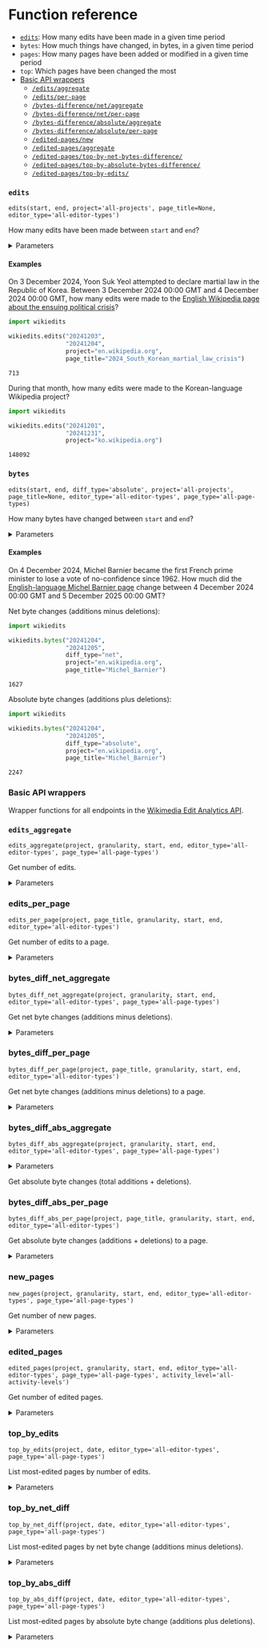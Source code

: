 # Function reference
- [`edits`](#edits): How many edits have been made in a given time period
- `bytes`: How much things have changed, in bytes, in a given time period
- `pages`: How many pages have been added or modified in a given time period
- `top`: Which pages have been changed the most
- [Basic API wrappers](#basic-api-wrappers)
   - [`/edits/aggregate`](#edits_aggregate)
   - [`/edits/per-page`](#edits_per_page)
   - [`/bytes-difference/net/aggregate`](#bytes_diff_net_aggregate)
   - [`/bytes-difference/net/per-page`](#bytes_diff_per_page)
   - [`/bytes-difference/absolute/aggregate`](#bytes_diff_abs_aggregate)
   - [`/bytes-difference/absolute/per-page`](#bytes_diff_abs_per_page)
   - [`/edited-pages/new`](#new_pages)
   - [`/edited-pages/aggregate`](#edited_pages)
   - [`/edited-pages/top-by-net-bytes-difference/`](#top_by_net_diff)
   - [`/edited-pages/top-by-absolute-bytes-difference/`](#top_by_abs_diff)
   - [`/edited-pages/top-by-edits/`](#top_by_edits)

### `edits`

`edits(start, end, project='all-projects', page_title=None, editor_type='all-editor-types')`

How many edits have been made between `start` and `end`?

<details>
<summary>Parameters</summary>

- `start` (str, **required**): First day to include. YYYYMMDD, ISO format, or human-readable.
- `end` (str, **required**): Last day to include. YYYYMMDD, ISO format, or human-readable.
- `project` (str, _optional_, default: `all-projects`): The Wikimedia project to look at, e.g. `en.wikipedia.org`, `all-wikipedia-projects`, `all-projects`.
- `page_title` (str, _optional_, default: `None`): The title of a page. If not specified, looks at the whole project.
- `editor_type` (str, _optional_, default: `all-editor-types`): Type of editor.
   Allowed: `all-editor-types`, `anonymous`, `group-bot` (registered accounts belonging to the bot group), `name-bot` (registered accounts with bot-like names), `user`

</details>

#### Examples

On 3 December 2024, Yoon Suk Yeol attempted to declare martial law in the Republic of Korea. Between 3 December 2024 00:00 GMT and 4 December 2024 00:00 GMT, how many edits were made to the [English Wikipedia page about the ensuing political crisis](https://en.wikipedia.org/wiki/2024_South_Korean_martial_law_crisis)?

```python
import wikiedits

wikiedits.edits("20241203", 
                "20241204", 
                project="en.wikipedia.org",
                page_title="2024_South_Korean_martial_law_crisis")
```

```
713
```

During that month, how many edits were made to the Korean-language Wikipedia project?

```python
import wikiedits

wikiedits.edits("20241201", 
                "20241231", 
                project="ko.wikipedia.org")
```

```
148092
```

### `bytes`

`edits(start, end, diff_type='absolute', project='all-projects', page_title=None, editor_type='all-editor-types', page_type='all-page-types)`

How many bytes have changed between `start` and `end`?

<details>
<summary>Parameters</summary>

- `start` (str, **required**): First day to include. YYYYMMDD, ISO format, or human-readable.
- `end` (str, **required**): Last day to include. YYYYMMDD, ISO format, or human-readable.
- `diff_type` (str, _optional_, default: `absolute`): How to add up changes.
   Allowed: `absolute` (additions plus deletions), `net` (additions minus deletions)
- `project` (str, _optional_, default: `all-projects`): The Wikimedia project to look at, e.g. `en.wikipedia.org`, `all-wikipedia-projects`, `all-projects`.
- `page_title` (str, _optional_, default: `None`): The title of a page. If not specified, looks at the whole project.
- `editor_type` (str, _optional_, default: `all-editor-types`): Type of editor.
   Allowed: `all-editor-types`, `anonymous`, `group-bot` (registered accounts belonging to the bot group), `name-bot` (registered accounts with bot-like names), `user`
- `page_type` (str, _optional_, default: `all-page-types`): Type of page. If you specify `page_title`, this value is ignored.
   Allowed: `all-page-types`, `content` (articles), `non-content` (e.g. discussion pages)

</details>

#### Examples

On 4 December 2024, Michel Barnier became the first French prime minister to lose a vote of no-confidence since 1962. How much did the [English-language Michel Barnier page](https://en.wikipedia.org/wiki/Michel_Barnier) change between 4 December 2024 00:00 GMT and 5 December 2025 00:00 GMT?

Net byte changes (additions minus deletions):

```python
import wikiedits

wikiedits.bytes("20241204", 
                "20241205",
                diff_type="net",
                project="en.wikipedia.org",
                page_title="Michel_Barnier")
```

```
1627
```

Absolute byte changes (additions plus deletions):

```python
import wikiedits

wikiedits.bytes("20241204", 
                "20241205",
                diff_type="absolute",
                project="en.wikipedia.org",
                page_title="Michel_Barnier")
```

```
2247
```


### Basic API wrappers

Wrapper functions for all endpoints in the [Wikimedia Edit Analytics API](https://doc.wikimedia.org/generated-data-platform/aqs/analytics-api/reference/edits.html).

### `edits_aggregate`

`edits_aggregate(project, granularity, start, end, editor_type='all-editor-types', page_type='all-page-types')`

Get number of edits.

<details>
<summary>Parameters</summary>

- `project` (str): The Wikimedia project to look at, e.g. `en.wikipedia.org`, `all-wikipedia-projects`, `all-projects`
- `granularity` (str): Time interval between data points.
   Allowed: `daily`, `monthly`
- `start` (str): First day to include. YYYYMMDD, ISO format, or human-readable.
- `end` (str): Last day to include. YYYYMMDD, ISO format, or human-readable.
- `editor_type` (str): Type of editor.
   Allowed: `all-editor-types`, `anonymous`, `group-bot` (registered accounts belonging to the bot group), `name-bot` (registered accounts with bot-like names), `user`
- `page_type` (str): Type of page.
   Allowed: `all-page-types`, `content` (articles), `non-content` (e.g. discussion pages)

</details>

### edits_per_page
`edits_per_page(project, page_title, granularity, start, end, editor_type='all-editor-types')`

Get number of edits to a page.

<details>
<summary>Parameters</summary>

- `project` (str): The Wikimedia project to look at, e.g. `en.wikipedia.org`, `all-wikipedia-projects`, `all-projects`
- `page_title` (str): Page title in URL-encoded format, e.g. `Climate_change`
- `granularity` (str): Time interval between data points.
   Allowed: `daily`, `monthly`
- `start` (str): First day to include. YYYYMMDD, ISO format, or human-readable.
- `end` (str): Last day to include. YYYYMMDD, ISO format, or human-readable.
- `editor_type` (str): Type of editor.
   Allowed: `all-editor-types`, `anonymous`, `group-bot` (registered accounts belonging to the bot group), `name-bot` (registered accounts with bot-like names), `user`
- `page_type` (str): Type of page.
   Allowed: `all-page-types`, `content` (articles), `non-content` (e.g. discussion pages)

</details>

### bytes_diff_net_aggregate
`bytes_diff_net_aggregate(project, granularity, start, end, editor_type='all-editor-types', page_type='all-page-types')`

Get net byte changes (additions minus deletions).

<details>
<summary>Parameters</summary>

- `project` (str): The Wikimedia project to look at, e.g. `en.wikipedia.org`, `all-wikipedia-projects`, `all-projects`
- `granularity` (str): Time interval between data points.
   Allowed: `daily`, `monthly`
- `start` (str): First day to include. YYYYMMDD, ISO format, or human-readable.
- `end` (str): Last day to include. YYYYMMDD, ISO format, or human-readable.
- `editor_type` (str): Type of editor.
   Allowed: `all-editor-types`, `anonymous`, `group-bot` (registered accounts belonging to the bot group), `name-bot` (registered accounts with bot-like names), `user`
- `page_type` (str): Type of page.
   Allowed: `all-page-types`, `content` (articles), `non-content` (e.g. discussion pages)

</details>

### bytes_diff_per_page

`bytes_diff_per_page(project, page_title, granularity, start, end, editor_type='all-editor-types')`

Get net byte changes (additions minus deletions) to a page.

<details>
<summary>Parameters</summary>

- `project` (str): The Wikimedia project to look at, e.g. `en.wikipedia.org`, `all-wikipedia-projects`, `all-projects`
- `page_title` (str): Page title in URL-encoded format, e.g. `Climate_change`
- `granularity` (str): Time interval between data points.
   Allowed: `daily`, `monthly`
- `start` (str): First day to include. YYYYMMDD, ISO format, or human-readable.
- `end` (str): Last day to include. YYYYMMDD, ISO format, or human-readable.
- `editor_type` (str): Type of editor.
   Allowed: `all-editor-types`, `anonymous`, `group-bot` (registered accounts belonging to the bot group), `name-bot` (registered accounts with bot-like names), `user`
- `page_type` (str): Type of page.
   Allowed: `all-page-types`, `content` (articles), `non-content` (e.g. discussion pages)

</details>

### bytes_diff_abs_aggregate
`bytes_diff_abs_aggregate(project, granularity, start, end, editor_type='all-editor-types', page_type='all-page-types')`

<details>
<summary>Parameters</summary>

- `project` (str): The Wikimedia project to look at, e.g. `en.wikipedia.org`, `all-wikipedia-projects`, `all-projects`
- `granularity` (str): Time interval between data points.
   Allowed: `daily`, `monthly`
- `start` (str): First day to include. YYYYMMDD, ISO format, or human-readable.
- `end` (str): Last day to include. YYYYMMDD, ISO format, or human-readable.
- `editor_type` (str): Type of editor.
   Allowed: `all-editor-types`, `anonymous`, `group-bot` (registered accounts belonging to the bot group), `name-bot` (registered accounts with bot-like names), `user`
- `page_type` (str): Type of page.
   Allowed: `all-page-types`, `content` (articles), `non-content` (e.g. discussion pages)

</details>

Get absolute byte changes (total additions + deletions).

### bytes_diff_abs_per_page
`bytes_diff_abs_per_page(project, page_title, granularity, start, end, editor_type='all-editor-types')`

Get absolute byte changes (additions + deletions) to a page.

<details>
<summary>Parameters</summary>

- `project` (str): The Wikimedia project to look at, e.g. `en.wikipedia.org`, `all-wikipedia-projects`, `all-projects`
- `page_title` (str): Page title in URL-encoded format, e.g. `Climate_change`
- `granularity` (str): Time interval between data points.
   Allowed: `daily`, `monthly`
- `start` (str): First day to include. YYYYMMDD, ISO format, or human-readable.
- `end` (str): Last day to include. YYYYMMDD, ISO format, or human-readable.
- `editor_type` (str): Type of editor.
   Allowed: `all-editor-types`, `anonymous`, `group-bot` (registered accounts belonging to the bot group), `name-bot` (registered accounts with bot-like names), `user`
- `page_type` (str): Type of page.
   Allowed: `all-page-types`, `content` (articles), `non-content` (e.g. discussion pages)

</details>

### new_pages
`new_pages(project, granularity, start, end, editor_type='all-editor-types', page_type='all-page-types')`

Get number of new pages.

<details>
<summary>Parameters</summary>

- `project` (str): The Wikimedia project to look at, e.g. `en.wikipedia.org`, `all-wikipedia-projects`, `all-projects`
- `granularity` (str): Time interval between data points.
   Allowed: `daily`, `monthly`
- `start` (str): First day to include. YYYYMMDD, ISO format, or human-readable.
- `end` (str): Last day to include. YYYYMMDD, ISO format, or human-readable.
- `editor_type` (str): Type of editor.
   Allowed: `all-editor-types`, `anonymous`, `group-bot` (registered accounts belonging to the bot group), `name-bot` (registered accounts with bot-like names), `user`
- `page_type` (str): Type of page.
   Allowed: `all-page-types`, `content` (articles), `non-content` (e.g. discussion pages)

</details>

### edited_pages
`edited_pages(project, granularity, start, end, editor_type='all-editor-types', page_type='all-page-types', activity_level='all-activity-levels')`

Get number of edited pages.

<details>
<summary>Parameters</summary>

- `project` (str): The Wikimedia project to look at, e.g. `en.wikipedia.org`, `all-wikipedia-projects`, `all-projects`
- `granularity` (str): Time interval between data points.
   Allowed: `daily`, `monthly`
- `start` (str): First day to include. YYYYMMDD, ISO format, or human-readable.
- `end` (str): Last day to include. YYYYMMDD, ISO format, or human-readable.
- `editor_type` (str): Type of editor.
   Allowed: `all-editor-types`, `anonymous`, `group-bot` (registered accounts belonging to the bot group), `name-bot` (registered accounts with bot-like names), `user`
- `page_type` (str): Type of page.
   Allowed: `all-page-types`, `content` (articles), `non-content` (e.g. discussion pages)
- `activity_level` (str) : Editor activity range.
   Allowed: `all-activity-levels`, `1..4-edits`, `5..24-edits`, `25..99-edits`, `100..-edits`

</details>

### top_by_edits
`top_by_edits(project, date, editor_type='all-editor-types', page_type='all-page-types')`

List most-edited pages by number of edits.

<details>
<summary>Parameters</summary>

- `project` (str): The Wikimedia project to look at, e.g. `en.wikipedia.org`, `all-wikipedia-projects`, `all-projects`
- `date` (str): Date. YYYYMMDD, ISO format, or human-readable.
- `editor_type` (str): Type of editor.
   Allowed: `all-editor-types`, `anonymous`, `group-bot` (registered accounts belonging to the bot group), `name-bot` (registered accounts with bot-like names), `user`
- `page_type` (str): Type of page.
   Allowed: `all-page-types`, `content` (articles), `non-content` (e.g. discussion pages)

</details>

### top_by_net_diff
`top_by_net_diff(project, date, editor_type='all-editor-types', page_type='all-page-types')`

List most-edited pages by net byte change (additions minus deletions).

<details>
<summary>Parameters</summary>

- `project` (str): The Wikimedia project to look at, e.g. `en.wikipedia.org`, `all-wikipedia-projects`, `all-projects`
- `date` (str): Date. YYYYMMDD, ISO format, or human-readable.
- `editor_type` (str): Type of editor.
   Allowed: `all-editor-types`, `anonymous`, `group-bot` (registered accounts belonging to the bot group), `name-bot` (registered accounts with bot-like names), `user`
- `page_type` (str): Type of page.
   Allowed: `all-page-types`, `content` (articles), `non-content` (e.g. discussion pages)

</details>

### top_by_abs_diff
`top_by_abs_diff(project, date, editor_type='all-editor-types', page_type='all-page-types')`

List most-edited pages by absolute byte change (additions plus deletions).

<details>
<summary>Parameters</summary>

- `project` (str): The Wikimedia project to look at, e.g. `en.wikipedia.org`, `all-wikipedia-projects`, `all-projects`
- `date` (str): Date. YYYYMMDD, ISO format, or human-readable.
- `editor_type` (str): Type of editor.
   Allowed: `all-editor-types`, `anonymous`, `group-bot` (registered accounts belonging to the bot group), `name-bot` (registered accounts with bot-like names), `user`
- `page_type` (str): Type of page.
   Allowed: `all-page-types`, `content` (articles), `non-content` (e.g. discussion pages)

</details>